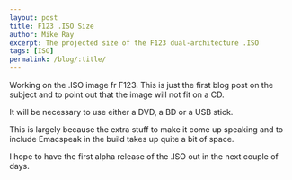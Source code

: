 ```yaml
---
layout: post
title: F123 .ISO Size
author: Mike Ray
excerpt: The projected size of the F123 dual-architecture .ISO
tags: [ISO]
permalink: /blog/:title/
---
```


Working on the .ISO image fr F123. This is just the first blog post on
the subject and to point out that the image will not fit on a CD.

It will be necessary to use either a DVD, a BD or a USB stick.

This is largely because the extra stuff to make it come up speaking
and to include Emacspeak in the build takes up quite a bit of space.

I hope to have the first alpha release of the .ISO out in the next
couple of days.

